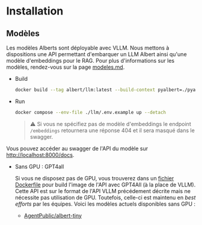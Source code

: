 # Installation

## Modèles


Les modèles Alberts sont déployable avec VLLM. Nous mettons à dispositions une API permettant d'embarquer un LLM Albert ainsi qu'une modèle d'embeddings pour le RAG. Pour plus d'informations sur les modèles, rendez-vous sur la page [modeles.md](./modeles.md).

* Build

    ```bash
    docker build --tag albert/llm:latest --build-context pyalbert=./pyalbert --file ./llm/Dockerfile ./llm
    ```

* Run

    ```bash
    docker compose --env-file ./llm/.env.example up --detach
    ```

    >  ⚠️ Si vous ne spécifiez pas de modèle d'embeddings le endpoint `/embeddings` retournera une réponse 404 et il sera masqué dans le swagger.

Vous pouvez accéder au swagger de l'API du modèle sur [http://localhost:8000/docs](http://localhost:8000/docs).


* Sans GPU : GPT4all

    Si vous ne disposez pas de GPU, vous trouverez dans un [fichier Dockerfile](../contrib/gpt4all/Dockerfile) pour build l'image de l'API avec GPT4All (à la place de VLLM). Cette API est sur le format de l'API VLLM précédement décrite mais ne nécessite pas utilisation de GPU. Toutefois, celle-ci est maintenu en *best efforts* par les équipes. Voici les modèles actuels disponibles sans GPU :

    - [AgentPublic/albert-tiny](https://huggingface.co/AgentPublic/albert-tiny)
